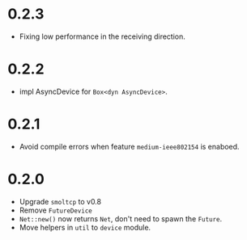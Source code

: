 # 0.2.3

* Fixing low performance in the receiving direction.

# 0.2.2

* impl AsyncDevice for `Box<dyn AsyncDevice>`.

# 0.2.1

* Avoid compile errors when feature `medium-ieee802154` is enaboed.

# 0.2.0

* Upgrade `smoltcp` to v0.8
* Remove `FutureDevice`
* `Net::new()` now returns `Net`, don't need to spawn the `Future`.
* Move helpers in `util` to `device` module.
